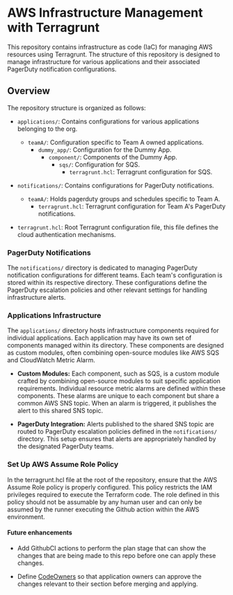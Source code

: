 # AWS Infrastructure Management with Terragrunt

This repository contains infrastructure as code (IaC) for managing AWS resources using Terragrunt. The structure of this repository is designed to manage infrastructure for various applications and their associated PagerDuty notification configurations.

## Overview

The repository structure is organized as follows:

- `applications/`: Contains configurations for various applications belonging to the org.
  - `teamA/`: Configuration specific to Team A owned applications.
    - `dummy_app/`: Configuration for the Dummy App.
      - `component/`: Components of the Dummy App.
        - `sqs/`: Configuration for SQS.
          - `terragrunt.hcl`: Terragrunt configuration for SQS.

- `notifications/`: Contains configurations for PagerDuty notifications.
  - `teamA/`: Holds pagerduty groups and schedules specific to Team A.
    - `terragrunt.hcl`: Terragrunt configuration for Team A's PagerDuty notifications.

- `terragrunt.hcl`: Root Terragrunt configuration file, this file defines the cloud authentication mechanisms.

### PagerDuty Notifications

The `notifications/` directory is dedicated to managing PagerDuty notification configurations for different teams. Each team's configuration is stored within its respective directory. These configurations define the PagerDuty escalation policies and other relevant settings for handling infrastructure alerts.

### Applications Infrastructure

The `applications/` directory hosts infrastructure components required for individual applications. Each application may have its own set of components managed within its directory. These components are designed as custom modules, often combining open-source modules like AWS SQS and CloudWatch Metric Alarm.

- **Custom Modules:** Each component, such as SQS, is a custom module crafted by combining open-source modules to suit specific application requirements. Individual resource metric alarms are defined within these components. These alarms are unique to each component but share a common AWS SNS topic. When an alarm is triggered, it publishes the alert to this shared SNS topic.

- **PagerDuty Integration:** Alerts published to the shared SNS topic are routed to PagerDuty escalation policies defined in the `notifications/` directory. This setup ensures that alerts are appropriately handled by the designated PagerDuty teams.

### Set Up AWS Assume Role Policy
In the terragrunt.hcl file at the root of the repository, ensure that the AWS Assume Role policy is properly configured. This policy restricts the IAM privileges required to execute the Terraform code. The role defined in this policy should not be assumable by any human user and can only be assumed by the runner executing the Github action within the AWS environment.

#### Future enhancements
- Add GithubCI actions to perform the plan stage that can show the changes that are being made to this repo before one can apply these changes.

- Define [CodeOwners](https://docs.github.com/en/repositories/managing-your-repositorys-settings-and-features/customizing-your-repository/about-code-owners) so that application owners can approve the changes relevant to their section before merging and applying.
